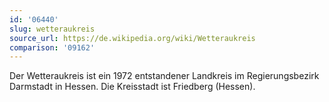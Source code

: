 ```yaml
---
id: '06440'
slug: wetteraukreis
source_url: https://de.wikipedia.org/wiki/Wetteraukreis
comparison: '09162'
---
```


Der Wetteraukreis ist ein 1972 entstandener Landkreis im Regierungsbezirk Darmstadt in Hessen. Die Kreisstadt ist Friedberg (Hessen).

